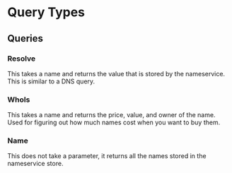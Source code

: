 # Query Types

## Queries

### Resolve
This takes a name and returns the value that is stored by the nameservice. This is similar to a DNS query.

### WhoIs
This takes a name and returns the price, value, and owner of the name. Used for figuring out how much names cost when you want to buy them.

### Name
This does not take a parameter, it returns all the names stored in the nameservice store.
